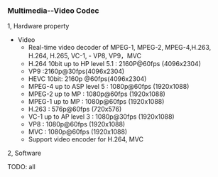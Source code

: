### Multimedia--Video Codec

1, Hardware property

- Video
    - Real-time video decoder of MPEG-1, MPEG-2, MPEG-4,H.263, H.264, H.265, VC-1, - VP8, VP9，MVC
    - H.264 10bit up to HP level 5.1 : 2160P@60fps (4096x2304)
    - VP9 :2160p@30fps(4096x2304)
    - HEVC 10bit: 2160p @60fps(4096x2304)
    - MPEG-4 up to ASP level 5 : 1080p@60fps (1920x1088)
    - MPEG-2 up to MP : 1080p@60fps (1920x1088)
    - MPEG-1 up to MP : 1080p@60fps (1920x1088)
    - H.263 : 576p@60fps (720x576)
    - VC-1 up to AP level 3 : 1080p@30fps (1920x1088)
    - VP8 : 1080p@60fps (1920x1088)
    - MVC : 1080p@60fps (1920x1088)
    - Support video encoder for H.264, MVC

2, Software

TODO: all    